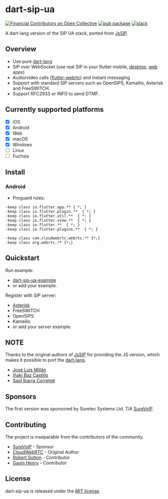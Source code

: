# dart-sip-ua

[![Financial Contributors on Open Collective](https://opencollective.com/flutter-webrtc/all/badge.svg?label=financial+contributors)](https://opencollective.com/flutter-webrtc) [![pub package](https://img.shields.io/pub/v/sip_ua.svg)](https://pub.dartlang.org/packages/sip_ua)  [![slack](https://img.shields.io/badge/join-us%20on%20slack-gray.svg?longCache=true&logo=slack&colorB=brightgreen)](https://join.slack.com/t/flutterwebrtc/shared_invite/zt-q83o7y1s-FExGLWEvtkPKM8ku_F8cEQ)
 
A dart-lang version of the SIP UA stack, ported from [JsSIP](https://github.com/versatica/JsSIP).

## Overview
- Use pure [dart-lang](https://dart.dev)
- SIP over WebSocket (use real SIP in your flutter mobile, [desktop](https://flutter.dev/desktop), [web](https://flutter.dev/web) apps)
- Audio/video calls ([flutter-webrtc](https://github.com/cloudwebrtc/flutter-webrtc)) and instant messaging
- Support with standard SIP servers such as OpenSIPS, Kamailio, Asterisk and FreeSWITCH.
- Support RFC2833 or INFO to send DTMF.

## Currently supported platforms
- [X] iOS
- [X] Android
- [X] Web
- [X] macOS
- [X] Windows
- [ ] Linux
- [ ] Fuchsia

## Install

### Android

- Proguard rules:

```
-keep class io.flutter.app.** { *; }
-keep class io.flutter.plugin.**  { *; }
-keep class io.flutter.util.**  { *; }
-keep class io.flutter.view.**  { *; }
-keep class io.flutter.**  { *; }
-keep class io.flutter.plugins.**  { *; }

-keep class com.cloudwebrtc.webrtc.** {*;}
-keep class org.webrtc.** {*;}
```

## Quickstart

Run example:

- [dart-sip-ua-example](https://github.com/flutter-webrtc/dart-sip-ua/blob/master/example/README.md)
- or add your example.

Register with SIP server:

- [Asterisk](https://github.com/flutter-webrtc/dockers/tree/main/asterisk)
- FreeSWITCH
- OpenSIPS
- Kamailio
- or add your server example.

## NOTE
Thanks to the original authors of [JsSIP](https://github.com/versatica/JsSIP) for providing the JS version, which makes it possible to port the [dart-lang](https://dart.dev).
- [José Luis Millán](https://github.com/jmillan)
- [Iñaki Baz Castillo](https://github.com/ibc)
- [Saúl Ibarra Corretgé](https://github.com/saghul)

## Sponsors
The first version was sponsored by Suretec Systems Ltd. T/A [SureVoIP](https://www.surevoip.co.uk).

## Contributing
The project is inseparable from the contributors of the community.
- [SureVoIP](https://github.com/SureVoIP) - Sponsor
- [CloudWebRTC](https://github.com/cloudwebrtc) - Original Author
- [Robert Sutton](https://github.com/rlsutton1) - Contributor
- [Gavin Henry](https://github.com/ghenry) - Contributor

## License
dart-sip-ua is released under the [MIT license](https://github.com/cloudwebrtc/dart-sip-ua/blob/master/LICENSE).
